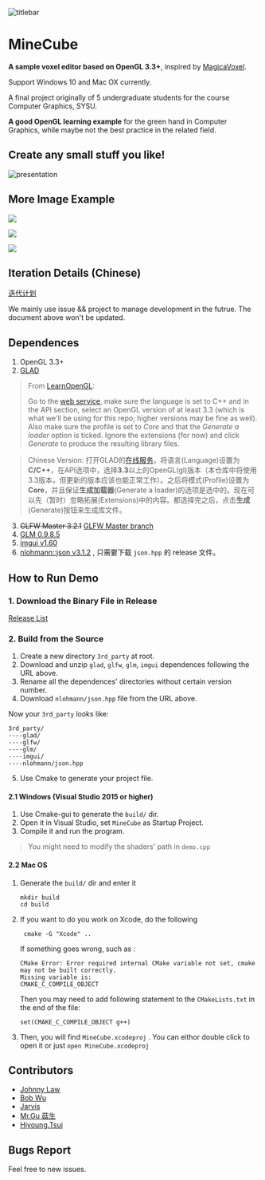 ![titlebar](./docs/imgs/titlebar.jpg)

# MineCube

**A sample voxel editor based on OpenGL 3.3+**, inspired by [MagicaVoxel](https://ephtracy.github.io/).

Support Windows 10 and Mac OX currently.

A final project originally of 5 undergraduate students for the course Computer Graphics, SYSU.

**A good OpenGL learning example** for the green hand in Computer Graphics, while maybe not the best practice in the related field.

## Create any small stuff you like!

![presentation](./docs/imgs/demo.gif)

## More Image Example

![](./docs/imgs/example/Dinosaur.jpg)

![](./docs/imgs/example/Warrior.jpg)

![](./docs/imgs/example/YellowDuck.jpg)

## Iteration Details (Chinese)

[迭代计划](./docs/迭代计划.md)

We mainly use issue && project to manage development in the futrue. The document above won't be updated.

## Dependences

1. OpenGL 3.3+
2. [GLAD](https://github.com/Dav1dde/glad)


> From [LearnOpenGL](https://learnopengl.com/Getting-started/Creating-a-window):
>
> Go to the [web service](http://glad.dav1d.de/), make sure the language is set to C++ and in the API section, select an OpenGL version of at least 3.3 (which is what we'll be using for this repo; higher versions may be fine as well). Also make sure the profile is set to *Core* and that the *Generate a loader* option is ticked. Ignore the extensions (for now) and click *Generate* to produce the resulting library files.

> Chinese Version: 打开GLAD的[在线服务](http://glad.dav1d.de/)，将语言(Language)设置为**C/C++**，在API选项中，选择**3.3**以上的OpenGL(gl)版本（本仓库中将使用3.3版本，但更新的版本应该也能正常工作）。之后将模式(Profile)设置为**Core**，并且保证**生成加载器**(Generate a loader)的选项是选中的。现在可以先（暂时）忽略拓展(Extensions)中的内容。都选择完之后，点击**生成**(Generate)按钮来生成库文件。

3. ~~GLFW Master 3.2.1~~ [GLFW Master branch](https://github.com/glfw/glfw)
4. [GLM 0.9.8.5](https://github.com/g-truc/glm/releases/tag/0.9.8.5)
5. [imgui v1.60](https://github.com/ocornut/imgui/releases/tag/v1.60)
6. [nlohmann::json v3.1.2](https://github.com/nlohmann/json/releases/tag/v3.1.2) , 只需要下载 `json.hpp` 的 release 文件。

## How to Run Demo 

### 1. Download the Binary File in Release

[Release List](https://github.com/longjj/MineCube/releases)

### 2. Build from the Source

1. Create a new directory  `3rd_party` at root.
2. Download and unzip `glad`, `glfw`, `glm`, `imgui` dependences  following the URL above. 
3. Rename all the dependences' directories without certain version number.
4. Download `nlohmann/json.hpp` file from the URL above.

Now your `3rd_party` looks like:

```
3rd_party/
----glad/
----glfw/
----glm/
----imgui/
----nlohmann/json.hpp
```

5. Use Cmake to generate your project file.

#### 2.1 Windows (Visual Studio 2015 or higher)

1. Use Cmake-gui to generate the `build/` dir.
2. Open it in Visual Studio, set `MineCube` as Startup Project.
3. Compile it and run the program.

> You might need to modify the shaders' path in `demo.cpp`

#### 2.2 Mac OS

1. Generate the `build/` dir and enter it

   ```Shell
   mkdir build
   cd build
   ```

2. If you want to do you work on Xcode, do the following

   ```shell
    cmake -G "Xcode" ..
   ```

   If something goes wrong, such as :

   ```
   CMake Error: Error required internal CMake variable not set, cmake may not be built correctly.
   Missing variable is:
   CMAKE_C_COMPILE_OBJECT
   ```

   Then you may need to add following statement to the `CMakeLists.txt` in the end of the file:

   ```
   set(CMAKE_C_COMPILE_OBJECT g++)
   ```

3. Then, you will find `MineCube.xcodeproj` . You can eithor double click to open it or just `open MineCube.xcodeproj`


## Contributors

- [Johnny Law](https://longjj.com/)
- [Bob Wu](https://github.com/Bowenwu1)
- [Jarvis](https://github.com/Ace-0)
- [Mr.Gu 菇生](https://github.com/mgsweet)
- [Hiyoung.Tsui](https://github.com/15331335)

## Bugs Report

Feel free to new issues. 
